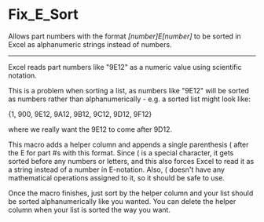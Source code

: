 # Fix_E_Sort
Allows part numbers with the format *[number]*E*[number]* to be sorted in Excel as alphanumeric strings instead of numbers.

------------------------------------------------

Excel reads part numbers like "9E12" as a numeric value using scientific notation.

This is a problem when sorting a list, as numbers like "9E12" will be sorted as numbers rather than alphanumerically - e.g. a sorted list might look like:

{1, 900, 9E12, 9A12, 9B12, 9C12, 9D12, 9F12}

where we really want the 9E12 to come after 9D12.

This macro adds a helper column and appends a single parenthesis ( after the E for part #s with this format.
Since ( is a special character, it gets sorted before any numbers or letters, and this also forces Excel to read it as a string instead of a number in E-notation.
Also, ( doesn't have any mathematical operations assigned to it, so it should be safe to use.

Once the macro finishes, just sort by the helper column and your list should be sorted alphanumerically like you wanted.
You can delete the helper column when your list is sorted the way you want.
